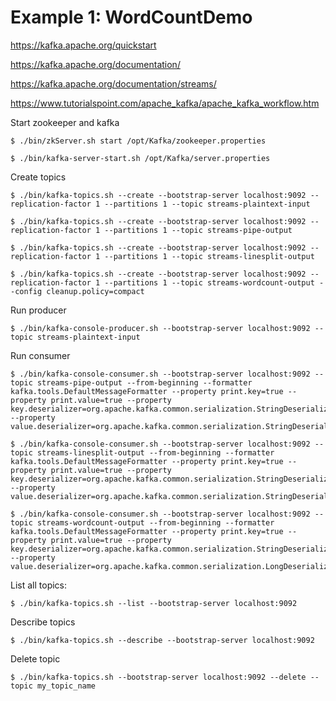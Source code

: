 # Example 1: WordCountDemo

https://kafka.apache.org/quickstart

https://kafka.apache.org/documentation/

https://kafka.apache.org/documentation/streams/

https://www.tutorialspoint.com/apache_kafka/apache_kafka_workflow.htm


Start zookeeper and kafka

```
$ ./bin/zkServer.sh start /opt/Kafka/zookeeper.properties

$ ./bin/kafka-server-start.sh /opt/Kafka/server.properties
```



Create topics
```
$ ./bin/kafka-topics.sh --create --bootstrap-server localhost:9092 --replication-factor 1 --partitions 1 --topic streams-plaintext-input

$ ./bin/kafka-topics.sh --create --bootstrap-server localhost:9092 --replication-factor 1 --partitions 1 --topic streams-pipe-output

$ ./bin/kafka-topics.sh --create --bootstrap-server localhost:9092 --replication-factor 1 --partitions 1 --topic streams-linesplit-output

$ ./bin/kafka-topics.sh --create --bootstrap-server localhost:9092 --replication-factor 1 --partitions 1 --topic streams-wordcount-output --config cleanup.policy=compact
```

Run producer

```
$ ./bin/kafka-console-producer.sh --bootstrap-server localhost:9092 --topic streams-plaintext-input
```


Run consumer

```
$ ./bin/kafka-console-consumer.sh --bootstrap-server localhost:9092 --topic streams-pipe-output --from-beginning --formatter kafka.tools.DefaultMessageFormatter --property print.key=true --property print.value=true --property key.deserializer=org.apache.kafka.common.serialization.StringDeserializer --property value.deserializer=org.apache.kafka.common.serialization.StringDeserializer

$ ./bin/kafka-console-consumer.sh --bootstrap-server localhost:9092 --topic streams-linesplit-output --from-beginning --formatter kafka.tools.DefaultMessageFormatter --property print.key=true --property print.value=true --property key.deserializer=org.apache.kafka.common.serialization.StringDeserializer --property value.deserializer=org.apache.kafka.common.serialization.StringDeserializer

$ ./bin/kafka-console-consumer.sh --bootstrap-server localhost:9092 --topic streams-wordcount-output --from-beginning --formatter kafka.tools.DefaultMessageFormatter --property print.key=true --property print.value=true --property key.deserializer=org.apache.kafka.common.serialization.StringDeserializer --property value.deserializer=org.apache.kafka.common.serialization.LongDeserializer
```

List all topics:

```
$ ./bin/kafka-topics.sh --list --bootstrap-server localhost:9092
```

Describe topics

```
$ ./bin/kafka-topics.sh --describe --bootstrap-server localhost:9092
```


Delete topic

```
$ ./bin/kafka-topics.sh --bootstrap-server localhost:9092 --delete --topic my_topic_name
```
